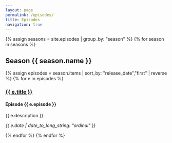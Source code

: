 ```yaml
---
layout: page
permalink: /episodes/
title: Episodes
navigation: true
---
```


{% assign seasons = site.episodes | group_by: "season" %}
{% for season in seasons %}
## Season {{ season.name }}
{% assign episodes = season.items | sort_by: "release_date","first" | reverse %}
{% for e in episodes %}
<section class="episode">
    <h3><a href="{{ e.url }}">{{ e.title }}</a></h3>
    <h4>Episode {{ e.episode }}</h4>
    <p>{{ e.description }}</p>
    <p><i>{{ e.date | date_to_long_string: "ordinal" }}</i></p>
</section>
{% endfor %}
{% endfor %}
